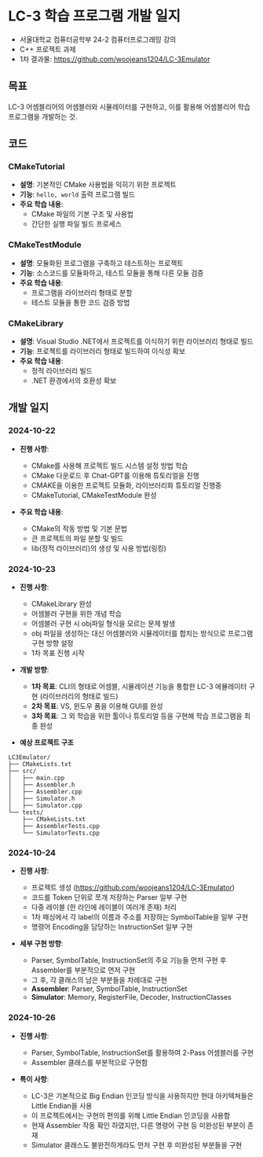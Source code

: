 # LC-3 학습 프로그램 개발 일지

- 서울대학교 컴퓨터공학부 24-2 컴퓨터프로그래밍 강의
- C++ 프로젝트 과제
- 1차 결과물: https://github.com/woojeans1204/LC-3Emulator

## 목표

LC-3 어셈블리어의 어셈블러와 시뮬레이터를 구현하고, 이를 활용해 어셈블리어 학습 프로그램을 개발하는 것.

## 코드

### CMakeTutorial

- **설명**: 기본적인 CMake 사용법을 익히기 위한 프로젝트
- **기능**: `hello, world` 출력 프로그램 빌드
- **주요 학습 내용**:
  - CMake 파일의 기본 구조 및 사용법
  - 간단한 실행 파일 빌드 프로세스

### CMakeTestModule

- **설명**: 모듈화된 프로그램을 구축하고 테스트하는 프로젝트
- **기능**: 소스코드를 모듈화하고, 테스트 모듈을 통해 다른 모듈 검증
- **주요 학습 내용**:
  - 프로그램을 라이브러리 형태로 분할
  - 테스트 모듈을 통한 코드 검증 방법

### CMakeLibrary

- **설명**: Visual Studio .NET에서 프로젝트를 이식하기 위한 라이브러리 형태로 빌드
- **기능**: 프로젝트를 라이브러리 형태로 빌드하여 이식성 확보
- **주요 학습 내용**:
  - 정적 라이브러리 빌드
  - .NET 환경에서의 호환성 확보

## 개발 일지

### 2024-10-22

- **진행 사항**:

  - CMake를 사용해 프로젝트 빌드 시스템 설정 방법 학습
  - CMake 다운로드 후 Chat-GPT를 이용해 튜토리얼을 진행
  - CMAKE을 이용한 프로젝트 모듈화, 라이브러리화 튜토리얼 진행중
  - CMakeTutorial, CMakeTestModule 완성

- **주요 학습 내용**:

  - CMake의 작동 방법 및 기본 문법
  - 큰 프로젝트의 파일 분할 및 빌드
  - lib(정적 라이브러리)의 생성 및 사용 방법(링킹)

### 2024-10-23

- **진행 사항**:

  - CMakeLibrary 완성
  - 어셈블러 구현을 위한 개념 학습
  - 어셈블러 구현 시 obj파일 형식을 모르는 문제 발생
  - obj 파일을 생성하는 대신 어셈블러와 시뮬레이터를 합치는 방식으로 프로그램 구현 방향 설정
  - 1차 목표 진행 시작

- **개발 방향**:

  - **1차 목표**: CLI의 형태로 어셈블, 시뮬레이션 기능을 통합한 LC-3 에뮬레이터 구현 (라이브러리의 형태로 빌드)
  - **2차 목표**: VS, 윈도우 폼을 이용해 GUI를 완성
  - **3차 목표**: 그 외 학습을 위한 툴이나 튜토리얼 등을 구현해 학습 프로그램을 최종 완성

- **예상 프로젝트 구조**

```
LC3Emulator/
├── CMakeLists.txt
├── src/
│   ├── main.cpp
│   ├── Assembler.h
│   ├── Assembler.cpp
│   ├── Simulator.h
│   ├── Simulator.cpp
└── tests/
    ├── CMakeLists.txt
    ├── AssemblerTests.cpp
    └── SimulatorTests.cpp
```

### 2024-10-24

- **진행 사항**:

  - 프로젝트 생성 (https://github.com/woojeans1204/LC-3Emulator)
  - 코드를 Token 단위로 쪼개 저장하는 Parser 일부 구현
  - 다중 레이블 (한 라인에 레이블이 여러개 존재) 처리
  - 1차 패싱에서 각 label의 이름과 주소를 저장하는 SymbolTable을 일부 구현
  - 명령어 Encoding을 담당하는 InstructionSet 일부 구현

- **세부 구현 방향**:
  - Parser, SymbolTable, InstructionSet의 주요 기능들 먼저 구현 후 Assembler를 부분적으로 먼저 구현
  - 그 후, 각 클래스의 남은 부분들을 차례대로 구현
  - **Assembler**: Parser, SymbolTable, InstructionSet
  - **Simulator**: Memory, RegisterFile, Decoder, InstructionClasses

### 2024-10-26

- **진행 사항**:

  - Parser, SymbolTable, InstructionSet를 활용하여 2-Pass 어셈블러를 구현
  - Assembler 클래스를 부분적으로 구현함

- **특이 사항**:
  - LC-3은 기본적으로 Big Endian 인코딩 방식을 사용하지만 현대 아키텍쳐들은 Little Endian을 사용
  - 이 프로젝트에서는 구현의 편의를 위해 Little Endian 인코딩을 사용함
  - 현재 Assembler 작동 확인 하였지만, 다른 명령어 구현 등 미완성된 부분이 존재
  - Simulator 클래스도 불완전하게라도 먼저 구현 후 미완성된 부분들을 구현
